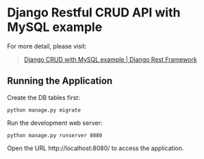# Django Restful CRUD API with MySQL example

For more detail, please visit:
> [Django CRUD with MySQL example | Django Rest Framework](httpshttps://www.designmycodes.com/examples/django-crud-mysql-rest-framework.html)

## Running the Application

Create the DB tables first:
```
python manage.py migrate
```
Run the development web server:
```
python manage.py runserver 8080
```
Open the URL http://localhost:8080/ to access the application.